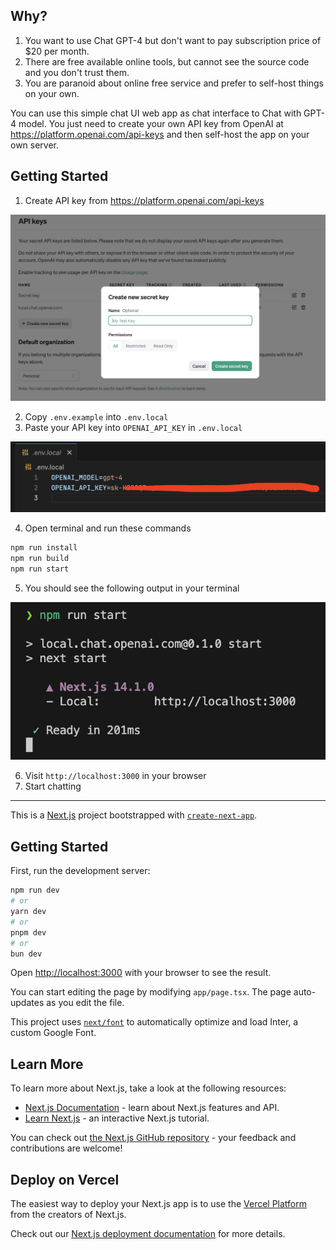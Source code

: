## Why?

1. You want to use Chat GPT-4 but don't want to pay subscription price of $20 per month.
2. There are free available online tools, but cannot see the source code and you don't trust them.
3. You are paranoid about online free service and prefer to self-host things on your own.

You can use this simple chat UI web app as chat interface to Chat with GPT-4 model. You just need to create your own API key from OpenAI at https://platform.openai.com/api-keys and then self-host the app on your own server.

## Getting Started

1. Create API key from https://platform.openai.com/api-keys

![step 1](./docs/1.%20create-api-keys.png)

2. Copy `.env.example` into `.env.local`
3. Paste your API key into `OPENAI_API_KEY` in `.env.local`

![step 2](./docs/2.%20setup-env.png)

4. Open terminal and run these commands

```bash
npm run install
npm run build
npm run start
```

5. You should see the following output in your terminal

![step 3](./docs/3.%20start-server.png)

6. Visit `http://localhost:3000` in your browser
7. Start chatting

---

This is a [Next.js](https://nextjs.org/) project bootstrapped with [`create-next-app`](https://github.com/vercel/next.js/tree/canary/packages/create-next-app).

## Getting Started

First, run the development server:

```bash
npm run dev
# or
yarn dev
# or
pnpm dev
# or
bun dev
```

Open [http://localhost:3000](http://localhost:3000) with your browser to see the result.

You can start editing the page by modifying `app/page.tsx`. The page auto-updates as you edit the file.

This project uses [`next/font`](https://nextjs.org/docs/basic-features/font-optimization) to automatically optimize and load Inter, a custom Google Font.

## Learn More

To learn more about Next.js, take a look at the following resources:

- [Next.js Documentation](https://nextjs.org/docs) - learn about Next.js features and API.
- [Learn Next.js](https://nextjs.org/learn) - an interactive Next.js tutorial.

You can check out [the Next.js GitHub repository](https://github.com/vercel/next.js/) - your feedback and contributions are welcome!

## Deploy on Vercel

The easiest way to deploy your Next.js app is to use the [Vercel Platform](https://vercel.com/new?utm_medium=default-template&filter=next.js&utm_source=create-next-app&utm_campaign=create-next-app-readme) from the creators of Next.js.

Check out our [Next.js deployment documentation](https://nextjs.org/docs/deployment) for more details.

